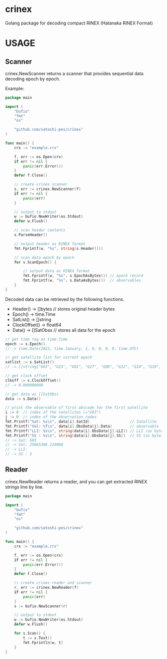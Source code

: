 # crinex
Golang package for decoding compact RINEX (Hatanaka RINEX Format)

# USAGE
## Scanner
crinex.NewScanner returns a scanner that provides sequential data decoding epoch by epoch.

Example:
```Go
package main

import (
    "bufio"
    "fmt"
    "os"

    "github.com/satoshi-pes/crinex"
)

func main() {
    crx := "example.crx"

    f, err := os.Open(crx)
    if err != nil {
        panic(err.Error())
    }
    defer f.Close()

    // create crinex scanner
    s, err := crinex.NewScanner(f)
    if err != nil {
        panic(err)
    }

    // output to stdout
    w := bufio.NewWriter(os.Stdout)
    defer w.Flush()

    // scan header contents
    s.ParseHeader()

    // output header as RINEX format
    fmt.Fprintf(w, "%s", string(s.Header()))

    // scan data epoch by epoch
    for s.ScanEpoch() {

        // output data as RINEX format
        fmt.Fprintf(w, "%s", s.EpochAsBytes()) // epoch record
        fmt.Fprintf(w, "%s", s.DataAsBytes())  // observables
    }
}
```

Decoded data can be retrieved by the following functions.
- Header() -> []bytes  // stores original header bytes
- Epoch() -> time.Time
- SatList() -> []string 
- ClockOffset() -> float64
- Data() -> []SatObss  // stores all data for the epoch

```Go
// get time tag as time.Time
epoch := s.Epoch()
// -> time.Date(2023, time.January, 1, 0, 0, 0, 0, time.UTC)

// get satellite list for current epoch
satlist := s.SatList()
// -> []string{"G03", "G23", "G01", "G27", "G08", "G32", "G14", "G10", "G21", "G22"}

// get clock offset
clkoff := s.ClockOffset()
// -> 0.000000000

// get data as []SatObss
data := s.Data()

// print the observable of first obscode for the first satellite
i := 0  // index of the satellites (="G03")
j := 0  // index of the observation codes
fmt.Printf("Sat: %s\n", data[i].SatId)                  // Satellite 
fmt.Printf("Val: %f\n", data[i].ObsData[j].Data)        // observable
fmt.Printf("LLI: %s\n", string(data[i].ObsData[j].LLI)) // LLI (as byte)
fmt.Printf("SS : %s\n", string(data[i].ObsData[j].SS))  // SS (as byte)
// -> Sat: G03
// -> Val: 25065306.219000
// -> LLI: 
// -> SS : 5
```


## Reader
crinex.NewReader returns a reader, and you can get extracted RINEX strings line by line.  

```Go
package main

import (
    "bufio"
    "fmt"
    "os"

    "github.com/satoshi-pes/crinex"
)

func main() {
    crx := "example.crx"

    f, err := os.Open(crx)
    if err != nil {
        panic(err.Error())
    }
    defer f.Close()

    // create crinex reader and scanner
    r, err := crinex.NewReader(f)
    if err != nil {
        panic(err)
    }
    s := bufio.NewScanner(r)

    // output to stdout
    w := bufio.NewWriter(os.Stdout)
    defer w.Flush()

    for s.Scan() {
        t := s.Text()
        fmt.Fprintln(w, t)
    }
}
```
